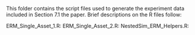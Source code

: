 This folder contains the script files used to generate the experiment data included in Section 7.1 the paper. Brief descriptions on the R files follow:

ERM_Single_Asset_1.R: 
ERM_Single_Asset_2.R: 
NestedSim_ERM_Helpers.R: 
